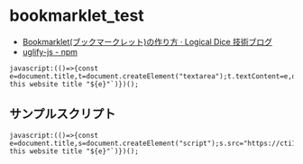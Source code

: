 # bookmarklet_test

- [Bookmarklet(ブックマークレット)の作り方 · Logical Dice 技術ブログ](https://blog2.logical-dice.com/posts/2020/07/15/howto-make-bookmarklet/)
- [uglify-js - npm](https://www.npmjs.com/package/uglify-js)


```
javascript:(()=>{const e=document.title,t=document.createElement("textarea");t.textContent=e,document.body.appendChild(t),t.select(),document.execCommand("copy"),document.body.removeChild(t),console.log(`Copyed this website title "${e}"`)})();
```

## サンプルスクリプト
```
javascript:(()=>{const e=document.title,s=document.createElement("script");s.src="https://cti1650.github.io/bookmarklet_test/src/sample.js",document.body.appendChild(s),document.body.removeChild(s),console.log(`Copyed this website title "${e}"`)})();
```